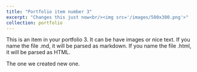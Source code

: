 ```yaml
---
title: "Portfolio item number 3"
excerpt: "Changes this just now<br/><img src='/images/500x300.png'>"
collection: portfolio
---
```


This is an item in your portfolio 3. It can be have images or nice text. If you name the file .md, it will be parsed as markdown. If you name the file .html, it will be parsed as HTML. 

The one we created new one.